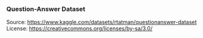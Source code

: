 ### Question-Answer Dataset

Source: https://www.kaggle.com/datasets/rtatman/questionanswer-dataset
License: https://creativecommons.org/licenses/by-sa/3.0/